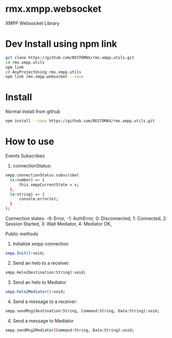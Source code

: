 # rmx.xmpp.websocket
XMPP Websocket Library


# Dev Install using npm link
```bash
git clone https://github.com/RESTOMAX/rmx.xmpp.utils.git
cd rmx.xmpp.utils
npm link
cd AnyProjectUsing rmx.xmpp.utils
npm link rmx.xmpp.websocket --save
```


# Install
Normal install from github
```bash
npm install --save https://github.com/RESTOMAX/rmx.xmpp.utils.git
```


# How to use

  Events Subscribes
  
  1. connectionStatus:
      
```bash
xmpp.connectionStatus.subscribe(
  (x:number) => {
      this.xmppCurrentState = x;
  },
  (e:string) => {
      console.error(e);
  }
);
```


Connection states:
 -9: Error,
 -1: AuthError,
 0: Disconnected,
 1: Connected,
 2: Session Started,
 3: Wait Mediator,
 4: Mediator OK,
  
  
  
  Public methods
  
  1. Initialize xmpp connection
  
```bash
xmpp.Init():void;
```

  2. Send an helo to a receiver:

```bash
xmpp.Helo(Destination:String):void;
```

  3. Send an helo to Mediator
  
```bash
xmpp.helo2Mediator():void;
```

  4. Send a message to a receiver:

```bash
xmpp.sendMsg(destination:String, Command:String, Data:String):void;
```

  4. Send a message to Mediator
 
```bash
xmpp.sendMsg2Mediator(Command:String, Data:String):void;
```

